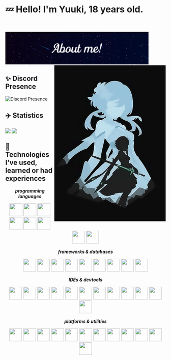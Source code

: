 # 💤 Hello! I'm Yuuki, 18 years old.

<br/>
<br/>
<img src="assets/about-me-banner.png" width="450" />
<img src="assets/side_image.png" width="350" align="right" />

<br/>

## ✨ Discord Presence
![Discord Presence](https://lanyard.cnrad.dev/api/1159648179294322700?showDisplayName=true&bg=000000&animated=true)

## ✈️ Statistics
<a><img height=200 align="center" src="https://github-readme-stats.vercel.app/api?username=im-yuuki&show_icons=true&theme=tokyonight" /></a>
<a><img height=200 align="center" src="https://github-readme-stats.vercel.app/api/top-langs/?username=im-yuuki&layout=compact&theme=tokyonight&langs_count=8&size_weight=0&count_weight=1" /></a>

## 💖 Technologies I've used, learned or had experiences
<div align="center">
<p><b><i>programming languages</i></b></p>
<img src="https://cdn.jsdelivr.net/gh/devicons/devicon@latest/icons/cplusplus/cplusplus-original.svg" width="40" height="40" />
<img src="https://cdn.jsdelivr.net/gh/devicons/devicon@latest/icons/arduino/arduino-original.svg" width="40" height="40" />
<img src="https://cdn.jsdelivr.net/gh/devicons/devicon@latest/icons/html5/html5-plain-wordmark.svg" width="40" height="40" />
<img src="https://cdn.jsdelivr.net/gh/devicons/devicon@latest/icons/css3/css3-original.svg" width="40" height="40" />
<img src="https://cdn.jsdelivr.net/gh/devicons/devicon@latest/icons/javascript/javascript-original.svg" width="40" height="40" />
<img src="https://cdn.jsdelivr.net/gh/devicons/devicon@latest/icons/typescript/typescript-original.svg" width="40" height="40" />
<img src="https://cdn.jsdelivr.net/gh/devicons/devicon@latest/icons/java/java-original.svg" width="40" height="40" />
<img src="https://cdn.jsdelivr.net/gh/devicons/devicon@latest/icons/python/python-original.svg" width="40" height="40" />
<br/>
<p><b><i>frameworks & databases</i></b></p>
<img src="https://cdn.jsdelivr.net/gh/devicons/devicon@latest/icons/cmake/cmake-original.svg" width="40" height="40" />
<img src="https://cdn.jsdelivr.net/gh/devicons/devicon@latest/icons/nodejs/nodejs-original.svg" width="40" height="40" />
<img src="https://cdn.jsdelivr.net/gh/devicons/devicon@latest/icons/bun/bun-original.svg" width="40" height="40" />
<img src="https://cdn.jsdelivr.net/gh/devicons/devicon@latest/icons/spring/spring-original.svg" width="40" height="40" />
<img src="https://cdn.jsdelivr.net/gh/devicons/devicon@latest/icons/renpy/renpy-original.svg" width="40" height="40" />
<img src="https://cdn.jsdelivr.net/gh/devicons/devicon@latest/icons/mongodb/mongodb-original.svg" width="40" height="40" />
<img src="https://cdn.jsdelivr.net/gh/devicons/devicon@latest/icons/mysql/mysql-original.svg" width="40" height="40" />
<img src="https://cdn.jsdelivr.net/gh/devicons/devicon@latest/icons/sqlite/sqlite-original.svg" width="40" height="40" />
<img src="https://cdn.jsdelivr.net/gh/devicons/devicon@latest/icons/redis/redis-original.svg" width="40" height="40" />
<br/>
<p><b><i>IDEs & devtools</i></b></p>
<img src="https://cdn.jsdelivr.net/gh/devicons/devicon@latest/icons/androidstudio/androidstudio-original.svg" width="40" height="40" />
<img src="https://cdn.jsdelivr.net/gh/devicons/devicon@latest/icons/clion/clion-original.svg" width="40" height="40" />
<img src="https://cdn.jsdelivr.net/gh/devicons/devicon@latest/icons/pycharm/pycharm-original.svg" width="40" height="40" />
<img src="https://cdn.jsdelivr.net/gh/devicons/devicon@latest/icons/intellij/intellij-original.svg" width="40" height="40" />
<img src="https://cdn.jsdelivr.net/gh/devicons/devicon@latest/icons/webstorm/webstorm-original.svg" width="40" height="40" />
<img src="https://cdn.jsdelivr.net/gh/devicons/devicon@latest/icons/vscode/vscode-original.svg" width="40" height="40" />
<img src="https://cdn.jsdelivr.net/gh/devicons/devicon@latest/icons/npm/npm-original-wordmark.svg" width="40" height="40" />
<img src="https://cdn.jsdelivr.net/gh/devicons/devicon@latest/icons/gradle/gradle-original.svg" width="40" height="40" />
<img src="https://cdn.jsdelivr.net/gh/devicons/devicon@latest/icons/pypi/pypi-original.svg" width="40" height="40" />
<img src="https://cdn.jsdelivr.net/gh/devicons/devicon@latest/icons/chrome/chrome-original.svg" width="40" height="40" />
<img src="https://cdn.jsdelivr.net/gh/devicons/devicon@latest/icons/git/git-original.svg" width="40" height="40" />
<img src="https://cdn.jsdelivr.net/gh/devicons/devicon@latest/icons/postman/postman-original.svg" width="40" height="40" />
<br/>
<p><b><i>platforms & utilities</i></b></p>
<img src="https://cdn.jsdelivr.net/gh/devicons/devicon@latest/icons/archlinux/archlinux-original.svg" width="40" height="40" />
<img src="https://cdn.jsdelivr.net/gh/devicons/devicon@latest/icons/ubuntu/ubuntu-original.svg" width="40" height="40" />
<img src="https://cdn.jsdelivr.net/gh/devicons/devicon@latest/icons/android/android-plain.svg" width="40" height="40" />
<img src="https://cdn.jsdelivr.net/gh/devicons/devicon@latest/icons/windows11/windows11-original.svg" width="40" height="40" />
<img src="https://cdn.jsdelivr.net/gh/devicons/devicon@latest/icons/docker/docker-plain.svg" width="40" height="40" />
<img src="https://cdn.jsdelivr.net/gh/devicons/devicon@latest/icons/githubactions/githubactions-original.svg" width="40" height="40" />
<img src="https://cdn.jsdelivr.net/gh/devicons/devicon@latest/icons/azure/azure-original.svg" width="40" height="40" />
<img src="https://cdn.jsdelivr.net/gh/devicons/devicon@latest/icons/amazonwebservices/amazonwebservices-original-wordmark.svg" width="40" height="40" />
<img src="https://cdn.jsdelivr.net/gh/devicons/devicon@latest/icons/selenium/selenium-original.svg" width="40" height="40" />
<img src="https://cdn.jsdelivr.net/gh/devicons/devicon@latest/icons/cloudflare/cloudflare-original.svg" width="40" height="40" />
<img src="https://cdn.jsdelivr.net/gh/devicons/devicon@latest/icons/photoshop/photoshop-original.svg" width="40" height="40" />
<img src="https://cdn.jsdelivr.net/gh/devicons/devicon@latest/icons/stackoverflow/stackoverflow-original.svg" width="40" height="40" />
<br/>
</div>
<br/>


